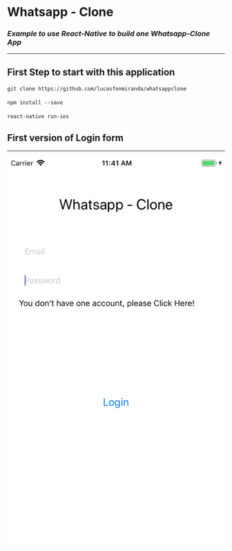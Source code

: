 # Whatsapp - Clone
### _Example to use React-Native to build one Whatsapp-Clone App_

---


## First Step to start with this application

```shell
git clone https://github.com/lucasfonmiranda/whatsappclone

npm install --save

react-native run-ios 
```

## First version of Login form 
---

![picture](images/screenshot01.png)
